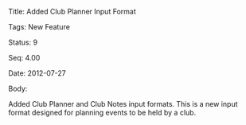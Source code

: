 Title:  Added Club Planner Input Format

Tags:   New Feature

Status: 9

Seq:    4.00

Date:   2012-07-27

Body:

Added Club Planner and Club Notes input formats. This is a new input format designed for planning events to be held by a club.
